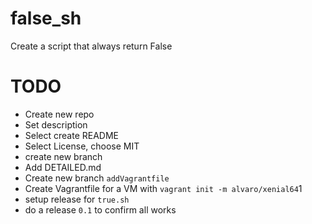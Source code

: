 # false_sh
Create a script that always return False


# TODO

- Create new repo
- Set description
- Select create README
- Select License, choose MIT
- create new branch
- Add DETAILED.md
- Create new branch `addVagrantfile`
- Create Vagrantfile for a VM with `vagrant init -m alvaro/xenial64`1
- setup release for `true.sh`
- do a release `0.1` to confirm all works
